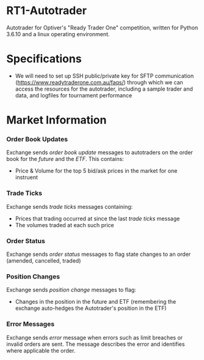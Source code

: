 # RT1-Autotrader
Autotrader for Optiver's "Ready Trader One" competition, written for Python 3.6.10 and a linux operating environment.

# Specifications
- We will need to set up SSH public/private key for SFTP communication (https://www.readytraderone.com.au/faqs/) through which we can access the resources for the autotrader, including a sample trader and data, and logfiles for tournament performance

# Market Information

### Order Book Updates
Exchange sends *order book update* messages to autotraders on the order book for the *future* and the *ETF*. This contains:
- Price & Volume for the top 5 bid/ask prices in the market for one instruent

### Trade Ticks
Exchange sends *trade ticks* messages containing:
- Prices that trading occurred at since the last *trade ticks* message
- The volumes traded at each such price

### Order Status
Exchange sends *order status* messages to flag state changes to an order (amended, cancelled, traded)

### Position Changes
Exchange sends *position change* messages to flag:
- Changes in the position in the future and ETF (remembering the exchange auto-hedges the Autotrader's position in the ETF)

### Error Messages
Exchange sends *error* message when errors such as limit breaches or invalid orders are sent. The message describes the error and identifies where applicable the order.